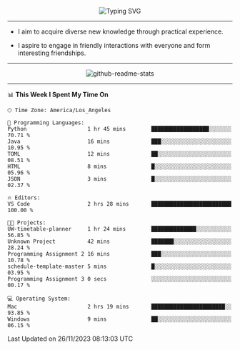 <p align="center">
  <img src="https://readme-typing-svg.demolab.com?font=Fira+Code&weight=500&size=32&duration=2500&pause=1600&center=true&vCenter=true&random=false&width=1024&height=64&lines=Hi+there+%F0%9F%91%8B;I'm+delighted+you+could+make+it+here+%F0%9F%8E%89;I'm+Harry%2C+a+college+student+still+finding+my+way" alt="Typing SVG" />
</p>


---


- I aim to acquire diverse new knowledge through practical experience.

- I aspire to engage in friendly interactions with everyone and form interesting friendships.


---


<p align="center">
  <img src="https://github-readme-stats.vercel.app/api?username=Harry-Jing&show_icons=true" alt="github-readme-stats"/>
</p>


---

<!--START_SECTION:waka-->
📊 **This Week I Spent My Time On** 

```text
🕑︎ Time Zone: America/Los_Angeles

💬 Programming Languages: 
Python                   1 hr 45 mins        ██████████████████░░░░░░░   70.71 % 
Java                     16 mins             ███░░░░░░░░░░░░░░░░░░░░░░   10.95 % 
TOML                     12 mins             ██░░░░░░░░░░░░░░░░░░░░░░░   08.51 % 
HTML                     8 mins              █░░░░░░░░░░░░░░░░░░░░░░░░   05.96 % 
JSON                     3 mins              █░░░░░░░░░░░░░░░░░░░░░░░░   02.37 % 

🔥 Editors: 
VS Code                  2 hrs 28 mins       █████████████████████████   100.00 % 

🐱‍💻 Projects: 
UW-timetable-planner     1 hr 24 mins        ██████████████░░░░░░░░░░░   56.85 % 
Unknown Project          42 mins             ███████░░░░░░░░░░░░░░░░░░   28.24 % 
Programming Assignment 2 16 mins             ███░░░░░░░░░░░░░░░░░░░░░░   10.78 % 
schedule-template-master 5 mins              █░░░░░░░░░░░░░░░░░░░░░░░░   03.95 % 
Programming Assignment 3 0 secs              ░░░░░░░░░░░░░░░░░░░░░░░░░   00.17 % 

💻 Operating System: 
Mac                      2 hrs 19 mins       ███████████████████████░░   93.85 % 
Windows                  9 mins              ██░░░░░░░░░░░░░░░░░░░░░░░   06.15 % 
```


 Last Updated on 26/11/2023 08:13:03 UTC
<!--END_SECTION:waka-->
